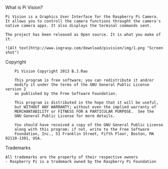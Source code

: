 What is Pi Vision?

	Pi Vision is a Graphics User Interface for the Raspberry Pi Camera.
	It allows you to controll the camera functions throught the camera's
	native camera apps. It also displays the terminal commands sent. 
	
	The project has been released as Open source. It is what you make of it.
	
	![Alt text]http://www.iograsp.com/download/pivision/img/1.png "Screen shot")
	
Copyright

     	Pi Vision Copyright 2013 B.J.Rao

     	This program is free software; you can redistribute it and/or
     	modify it under the terms of the GNU General Public License version 2
     	as published by the Free Software Foundation.

     	This program is distributed in the hope that it will be useful,
     	but WITHOUT ANY WARRANTY; without even the implied warranty of
     	MERCHANTABILITY or FITNESS FOR A PARTICULAR PURPOSE.  See the
     	GNU General Public License for more details.

     	You should have received a copy of the GNU General Public License
     	along with this program; if not, write to the Free Software
     	Foundation, Inc., 51 Franklin Street, Fifth Floor, Boston, MA  02110-1301, USA.

Trademarks

	All trademarks are the property of their respective owners
	- Raspberry Pi is a trademark owned by the Raspberry Pi Foundation 
